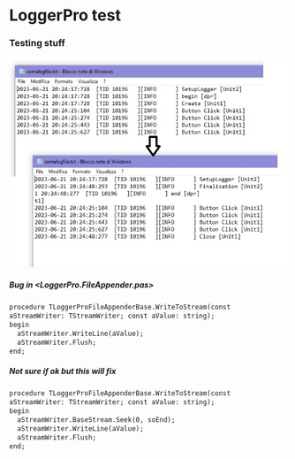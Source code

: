 
# LoggerPro test
### Testing stuff

![bug.jpg](bug.jpg)

##### Bug in <LoggerPro.FileAppender.pas>
```
procedure TLoggerProFileAppenderBase.WriteToStream(const aStreamWriter: TStreamWriter; const aValue: string);
begin
  aStreamWriter.WriteLine(aValue);
  aStreamWriter.Flush;
end;
```

##### Not sure if ok but this will fix

```
procedure TLoggerProFileAppenderBase.WriteToStream(const aStreamWriter: TStreamWriter; const aValue: string);
begin
  aStreamWriter.BaseStream.Seek(0, soEnd);
  aStreamWriter.WriteLine(aValue);
  aStreamWriter.Flush;
end;
```
